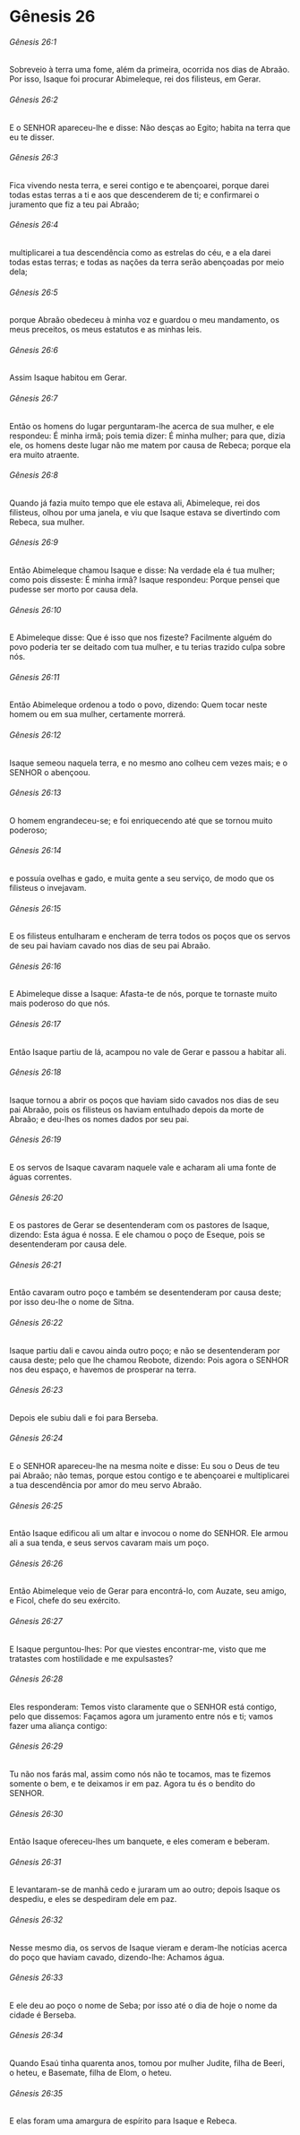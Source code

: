 # Gênesis 26

###### Gênesis 26:1

Sobreveio à terra uma fome, além da primeira, ocorrida nos dias de Abraão. Por isso, Isaque foi procurar Abimeleque, rei dos filisteus, em Gerar.

###### Gênesis 26:2

E o SENHOR apareceu-lhe e disse: Não desças ao Egito; habita na terra que eu te disser.

###### Gênesis 26:3

Fica vivendo nesta terra, e serei contigo e te abençoarei, porque darei todas estas terras a ti e aos que descenderem de ti; e confirmarei o juramento que fiz a teu pai Abraão;

###### Gênesis 26:4

multiplicarei a tua descendência como as estrelas do céu, e a ela darei todas estas terras; e todas as nações da terra serão abençoadas por meio dela;

###### Gênesis 26:5

porque Abraão obedeceu à minha voz e guardou o meu mandamento, os meus preceitos, os meus estatutos e as minhas leis.

###### Gênesis 26:6

Assim Isaque habitou em Gerar.

###### Gênesis 26:7

Então os homens do lugar perguntaram-lhe acerca de sua mulher, e ele respondeu: É minha irmã; pois temia dizer: É minha mulher; para que, dizia ele, os homens deste lugar não me matem por causa de Rebeca; porque ela era muito atraente.

###### Gênesis 26:8

Quando já fazia muito tempo que ele estava ali, Abimeleque, rei dos filisteus, olhou por uma janela, e viu que Isaque estava se divertindo com Rebeca, sua mulher.

###### Gênesis 26:9

Então Abimeleque chamou Isaque e disse: Na verdade ela é tua mulher; como pois disseste: É minha irmã? Isaque respondeu: Porque pensei que pudesse ser morto por causa dela.

###### Gênesis 26:10

E Abimeleque disse: Que é isso que nos fizeste? Facilmente alguém do povo poderia ter se deitado com tua mulher, e tu terias trazido culpa sobre nós.

###### Gênesis 26:11

Então Abimeleque ordenou a todo o povo, dizendo: Quem tocar neste homem ou em sua mulher, certamente morrerá.

###### Gênesis 26:12

Isaque semeou naquela terra, e no mesmo ano colheu cem vezes mais; e o SENHOR o abençoou.

###### Gênesis 26:13

O homem engrandeceu-se; e foi enriquecendo até que se tornou muito poderoso;

###### Gênesis 26:14

e possuía ovelhas e gado, e muita gente a seu serviço, de modo que os filisteus o invejavam.

###### Gênesis 26:15

E os filisteus entulharam e encheram de terra todos os poços que os servos de seu pai haviam cavado nos dias de seu pai Abraão.

###### Gênesis 26:16

E Abimeleque disse a Isaque: Afasta-te de nós, porque te tornaste muito mais poderoso do que nós.

###### Gênesis 26:17

Então Isaque partiu de lá, acampou no vale de Gerar e passou a habitar ali.

###### Gênesis 26:18

Isaque tornou a abrir os poços que haviam sido cavados nos dias de seu pai Abraão, pois os filisteus os haviam entulhado depois da morte de Abraão; e deu-lhes os nomes dados por seu pai.

###### Gênesis 26:19

E os servos de Isaque cavaram naquele vale e acharam ali uma fonte de águas correntes.

###### Gênesis 26:20

E os pastores de Gerar se desentenderam com os pastores de Isaque, dizendo: Esta água é nossa. E ele chamou o poço de Eseque, pois se desentenderam por causa dele.

###### Gênesis 26:21

Então cavaram outro poço e também se desentenderam por causa deste; por isso deu-lhe o nome de Sitna.

###### Gênesis 26:22

Isaque partiu dali e cavou ainda outro poço; e não se desentenderam por causa deste; pelo que lhe chamou Reobote, dizendo: Pois agora o SENHOR nos deu espaço, e havemos de prosperar na terra.

###### Gênesis 26:23

Depois ele subiu dali e foi para Berseba.

###### Gênesis 26:24

E o SENHOR apareceu-lhe na mesma noite e disse: Eu sou o Deus de teu pai Abraão; não temas, porque estou contigo e te abençoarei e multiplicarei a tua descendência por amor do meu servo Abraão.

###### Gênesis 26:25

Então Isaque edificou ali um altar e invocou o nome do SENHOR. Ele armou ali a sua tenda, e seus servos cavaram mais um poço.

###### Gênesis 26:26

Então Abimeleque veio de Gerar para encontrá-lo, com Auzate, seu amigo, e Ficol, chefe do seu exército.

###### Gênesis 26:27

E Isaque perguntou-lhes: Por que viestes encontrar-me, visto que me tratastes com hostilidade e me expulsastes?

###### Gênesis 26:28

Eles responderam: Temos visto claramente que o SENHOR está contigo, pelo que dissemos: Façamos agora um juramento entre nós e ti; vamos fazer uma aliança contigo:

###### Gênesis 26:29

Tu não nos farás mal, assim como nós não te tocamos, mas te fizemos somente o bem, e te deixamos ir em paz. Agora tu és o bendito do SENHOR.

###### Gênesis 26:30

Então Isaque ofereceu-lhes um banquete, e eles comeram e beberam.

###### Gênesis 26:31

E levantaram-se de manhã cedo e juraram um ao outro; depois Isaque os despediu, e eles se despediram dele em paz.

###### Gênesis 26:32

Nesse mesmo dia, os servos de Isaque vieram e deram-lhe notícias acerca do poço que haviam cavado, dizendo-lhe: Achamos água.

###### Gênesis 26:33

E ele deu ao poço o nome de Seba; por isso até o dia de hoje o nome da cidade é Berseba.

###### Gênesis 26:34

Quando Esaú tinha quarenta anos, tomou por mulher Judite, filha de Beeri, o heteu, e Basemate, filha de Elom, o heteu.

###### Gênesis 26:35

E elas foram uma amargura de espírito para Isaque e Rebeca.

